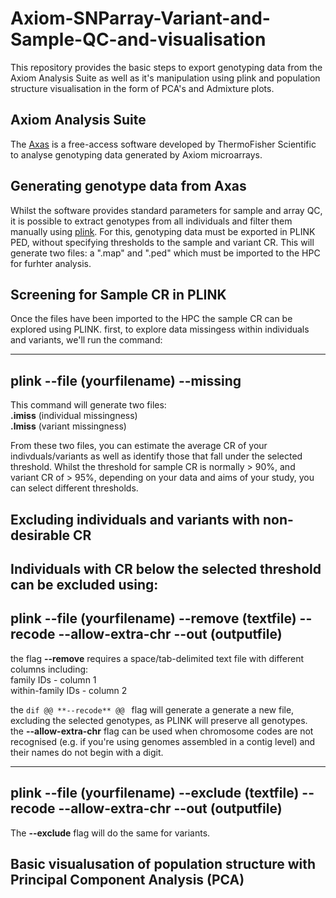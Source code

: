 # Axiom-SNParray-Variant-and-Sample-QC-and-visualisation #
This repository provides the basic steps to export genotyping data from the Axiom Analysis Suite as well as it's manipulation using plink and population structure visualisation in the form of PCA's and Admixture plots.

## Axiom Analysis Suite ##

The [Axas](https://www.thermofisher.com/uk/en/home/life-science/microarray-analysis/microarray-analysis-instruments-software-services/microarray-analysis-software/axiom-analysis-suite.html) is a free-access software developed by ThermoFisher Scientific to analyse genotyping data generated by Axiom microarrays. 

## Generating genotype data from Axas ##

Whilst the software provides standard parameters for sample and array QC, it is possible to extract genotypes from all individuals and filter them manually using [plink](https://www.ncbi.nlm.nih.gov/pmc/articles/PMC1950838/). For this, genotyping data must be exported in PLINK PED, without specifying thresholds to the sample and variant CR. This will generate two files: a ".map" and ".ped" which must be imported to the HPC for furhter analysis.

## Screening for Sample CR in PLINK ##

Once the files have been imported to the HPC the sample CR can be explored using PLINK.
first, to explore data missingess within individuals and variants, we'll run the command:

--- 
plink --file (yourfilename) --missing 
---
This command will generate two files: <br />
**.imiss** (individual missingness) <br />
**.lmiss** (variant missingness) <br />

From these two files, you can estimate the average CR of your indivduals/variants as well as identify those that fall under the selected threshold. Whilst the threshold for sample CR is normally > 90%, and variant CR of > 95%, depending on your data and aims of your study, you can select different thresholds.

## Excluding individuals and variants with non-desirable CR ##

Individuals with CR below the selected threshold can be excluded using:
---
plink --file (yourfilename) --remove (textfile) --recode --allow-extra-chr --out (outputfile)
---

the flag **--remove** requires a space/tab-delimited text file with different columns including:  <br />
family IDs - column 1 <br />
within-family IDs - column 2 <br />

the 
```dif @@ **--recode** @@ ```
flag will generate a generate a new file, excluding the selected genotypes, as PLINK will preserve all genotypes. <br />
the **--allow-extra-chr** flag can be used when chromosome codes are not recognised (e.g. if you're using genomes assembled in a contig level) and their names do not begin with a digit.

---
plink --file (yourfilename) --exclude (textfile) --recode --allow-extra-chr --out (outputfile)
---
The **--exclude** flag will do the same for variants.

## Basic visualusation of population structure with Principal Component Analysis (PCA) ##
